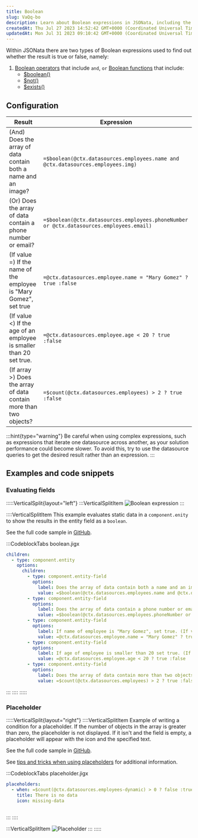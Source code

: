 ```yaml
---
title: Boolean
slug: VaQq-bo
description: Learn about Boolean expressions in JSONata, including the various operators and functions to evaluate expressions. Explore examples and code snippets to understand how to use Boolean expressions for evaluating fields and creating placeholders.
createdAt: Thu Jul 27 2023 14:52:42 GMT+0000 (Coordinated Universal Time)
updatedAt: Mon Jul 31 2023 09:10:42 GMT+0000 (Coordinated Universal Time)
---
```


Within JSONata there are two types of Boolean expressions used to find out whether the result is true or false, namely:

1. [Boolean operators](https://docs.jsonata.org/boolean-operators) that include `and`, `or`
   [Boolean functions](https://docs.jsonata.org/boolean-functions) that include:
   - [$boolean()](https://docs.jsonata.org/boolean-functions#boolean)
   - [$not()](https://docs.jsonata.org/boolean-functions#not)
   - [$exists()](https://docs.jsonata.org/boolean-functions#exists)

## Configuration

| **Result**                                                                | **Expression**                                                                          |
| ------------------------------------------------------------------------- | --------------------------------------------------------------------------------------- |
| (And)&#xA;Does the array of data contain both a name and an image?        | `=$boolean(@ctx.datasources.employees.name and @ctx.datasources.employees.img)`         |
| (Or)&#xA;Does the array of data contain a phone number or email?          | `=$boolean(@ctx.datasources.employees.phoneNumber or @ctx.datasources.employees.email)` |
| (If value =)&#xA;If the name of the employee is "Mary Gomez", set true    | `=@ctx.datasources.employee.name = "Mary Gomez" ? true :false`                          |
| (If value \<)&#xA;If the age of an employee is smaller than 20 set true.  | `=@ctx.datasources.employee.age < 20 ? true :false`                                     |
| (If array >)&#xA;Does the array of data contain more than two objects?    | `=$count(@ctx.datasources.employees) > 2 ? true :false `                                |

:::hint{type="warning"}
Be careful when using complex expressions, such as expressions that iterate one datasource across another, as your solution performance could become slower. To avoid this, try to use the datasource queries to get the desired result rather than an expression.
:::

## Examples and code snippets 

### Evaluating fields

:::::VerticalSplit{layout="left"}
:::VerticalSplitItem
![Boolean expression](https://archbee-image-uploads.s3.amazonaws.com/x7vdIDH6-ScTprfmi2XXX/IB2sIUMi98vlAC-8zpawb_booleaniphone13blueportrait.png "Boolean expression")
:::

::::VerticalSplitItem
This example evaluates static data in a `component.enity` to show the results in the entity field as a `boolean`.

See the full code sample in [GitHub](https://github.com/jigx-com/jigx-samples/blob/main/quickstart/jigx-samples/jigs/guide-expressions/static-data/boolean.jigx).

:::CodeblockTabs
boolean.jigx

```yaml
children:
  - type: component.entity
    options:
      children:
        - type: component.entity-field
          options:
            label: Does the array of data contain both a name and an image? (And)
            value: =$boolean(@ctx.datasources.employees.name and @ctx.datasources.employees.img)
        - type: component.entity-field
          options:
            label: Does the array of data contain a phone number or email? (Or)
            value: =$boolean(@ctx.datasources.employees.phoneNumber or @ctx.datasources.employees.email)
        - type: component.entity-field
          options:
            label: If name of employee is "Mary Gomez", set true. (If value =)
            value: =@ctx.datasources.employee.name = "Mary Gomez" ? true :false
        - type: component.entity-field
          options:
            label: If age of employee is smaller than 20 set true. (If value <)
            value: =@ctx.datasources.employee.age < 20 ? true :false
        - type: component.entity-field
          options:
            label: Does the array of data contain more than two objects? (If array >)
            value: =$count(@ctx.datasources.employees) > 2 ? true :false 
```
:::
::::
:::::

### Placeholder

:::::VerticalSplit{layout="right"}
::::VerticalSplitItem
Example of writing a condition for a placeholder. If the number of objects in the array is greater than zero, the placeholder is not displayed. If it isn't and the field is empty, a placeholder will appear with the icon and the specified text.

See the full code sample in [GitHub](https://github.com/jigx-com/jigx-samples/blob/main/quickstart/jigx-samples/jigs/guide-expressions/static-data/placeholder.jigx).

See [tips and tricks when using placeholders](https://community.jigx.com/t/tips-tricks-use-placeholders/78) for additional information.

:::CodeblockTabs
placeholder.jigx

```yaml
placeholders:
  - when: =$count(@ctx.datasources.employees-dynamic) > 0 ? false :true 
    title: There is no data
    icon: missing-data
    
```
:::
::::

:::VerticalSplitItem
![Placeholder](https://archbee-image-uploads.s3.amazonaws.com/x7vdIDH6-ScTprfmi2XXX/XMqGfRfgof-WsZJq6qYtE_placeholderiphone13blueportrait.png "Placeholder")
:::
:::::

